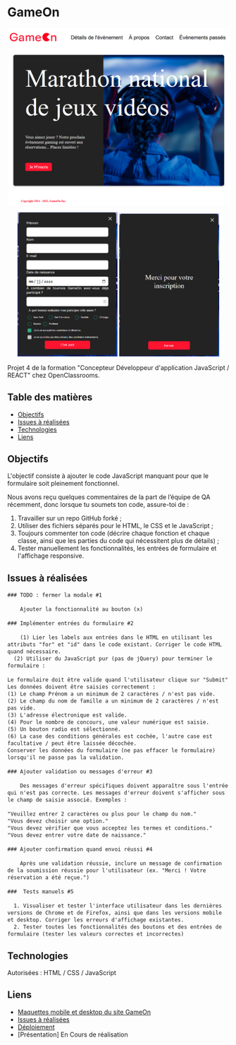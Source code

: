 # GameOn

<img src="./img/Capture_gameOn.png" alt="Capture d'écran du site"/>

<p align="center">
  <img src="./img/modal1.png" alt="screen du formulaire d'inscription" width="45%" />
  <img src="./img/modal2.png" alt="screen du message de confirmation" width="45%" />
</p>

Projet 4 de la formation "Concepteur Développeur d'application JavaScript / REACT" chez OpenClassrooms.

## Table des matières

- [Objectifs](#objectifs)
- [Issues à réalisées](#issues)
- [Technologies](#technologies)
- [Liens](#liens)

## Objectifs<a id="objectifs"></a>

L'objectif consiste à ajouter le code JavaScript manquant pour que le formulaire soit pleinement fonctionnel.

Nous avons reçu quelques commentaires de la part de l’équipe de QA récemment, donc lorsque tu soumets ton code, assure-toi de :

1.  Travailler sur un repo GitHub forké ;
2.  Utiliser des fichiers séparés pour le HTML, le CSS et le JavaScript ;
3.  Toujours commenter ton code (décrire chaque fonction et chaque classe, ainsi que les parties du code qui nécessitent plus de détails) ;
4.  Tester manuellement les fonctionnalités, les entrées de formulaire et l'affichage responsive.

## Issues à réalisées<a id="issues"></a>

    ### TODO : fermer la modale #1

        Ajouter la fonctionnalité au bouton (x)

    ### Implémenter entrées du formulaire #2

        (1) Lier les labels aux entrées dans le HTML en utilisant les attributs "for" et "id" dans le code existant. Corriger le code HTML quand nécessaire.
      (2) Utiliser du JavaScript pur (pas de jQuery) pour terminer le       formulaire :

    Le formulaire doit être valide quand l'utilisateur clique sur "Submit"
    Les données doivent être saisies correctement :
    (1) Le champ Prénom a un minimum de 2 caractères / n'est pas vide.
    (2) Le champ du nom de famille a un minimum de 2 caractères / n'est pas vide.
    (3) L'adresse électronique est valide.
    (4) Pour le nombre de concours, une valeur numérique est saisie.
    (5) Un bouton radio est sélectionné.
    (6) La case des conditions générales est cochée, l'autre case est facultative / peut être laissée décochée.
    Conserver les données du formulaire (ne pas effacer le formulaire) lorsqu'il ne passe pas la validation.

    ### Ajouter validation ou messages d'erreur #3

        Des messages d'erreur spécifiques doivent apparaître sous l'entrée qui n'est pas correcte. Les messages d'erreur doivent s'afficher sous le champ de saisie associé. Exemples :

    "Veuillez entrer 2 caractères ou plus pour le champ du nom."
    "Vous devez choisir une option."
    "Vous devez vérifier que vous acceptez les termes et conditions."
    "Vous devez entrer votre date de naissance."

    ### Ajouter confirmation quand envoi réussi #4

        Après une validation réussie, inclure un message de confirmation de la soumission réussie pour l'utilisateur (ex. "Merci ! Votre réservation a été reçue.")

    ###  Tests manuels #5

      1. Visualiser et tester l'interface utilisateur dans les dernières versions de Chrome et de Firefox, ainsi que dans les versions mobile et desktop. Corriger les erreurs d'affichage existantes.
      2. Tester toutes les fonctionnalités des boutons et des entrées de formulaire (tester les valeurs correctes et incorrectes)

## Technologies<a id="technologies"></a>

Autorisées : HTML / CSS / JavaScript

## Liens<a id="liens"></a>

- [Maquettes mobile et desktop du site GameOn](https://www.figma.com/design/B7NKBDvSI18uoMLJgpnh48/UI-Design-GameOn-FR?node-id=106-630&t=MaM8NCylgRbPovsL-0)
- [Issues à réalisées](https://github.com/OpenClassrooms-Student-Center/GameOn-website-FR/issues)
- [Déploiement](https://gregmelo.github.io/GameOn-website-FR/)
- [Présentation] En Cours de réalisation
